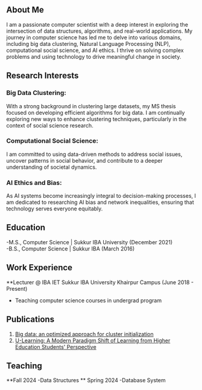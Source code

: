 ## About Me
I am a passionate computer scientist with a deep interest in exploring the intersection of data structures, algorithms, and real-world applications. My journey in computer science has led me to delve into various domains, including big data clustering, Natural Language Processing (NLP), computational social science, and AI ethics. I thrive on solving complex problems and using technology to drive meaningful change in society.

## Research Interests
### Big Data Clustering: 
With a strong background in clustering large datasets, my MS thesis focused on developing efficient algorithms for big data. I am continually exploring new ways to enhance clustering techniques, particularly in the context of social science research.
<br>
###  Computational Social Science: 
I am committed to using data-driven methods to address social issues, uncover patterns in social behavior, and contribute to a deeper understanding of societal dynamics.
<br>
###  AI Ethics and Bias: 
As AI systems become increasingly integral to decision-making processes, I am dedicated to researching AI bias and network inequalities, ensuring that technology serves everyone equitably.

## Education
  -M.S., Computer Science | Sukkur IBA University (December 2021)
  <br>
  -B.S., Computer Science | Sukkur IBA (March 2016)

## Work Experience
**Lecturer @ IBA IET Sukkur IBA University Khairpur Campus (June 2018 - Present)
  - Teaching computer science courses in undergrad program

## Publications
1. [Big data: an optimized approach for cluster initialization](https://link.springer.com/article/10.1186/s40537-023-00798-1)
2. [U-Learning: A Modern Paradigm Shift of Learning from Higher Education Students' Perspective](https://ieeexplore.ieee.org/abstract/document/8567119)

## Teaching
**Fall 2024
  -Data Structures 
** Spring 2024
  -Database System



